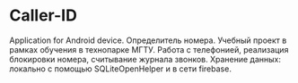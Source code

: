# Caller-ID
Application for Android device.
Определитель номера.
Учебный проект в рамках обучения в технопарке МГТУ.
Работа с телефонией, реализация блокировки номера, считывание журнала звонков.
Хранение данных: локально с помощью SQLiteOpenHelper и в сети firebase. 
